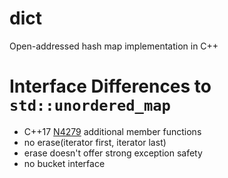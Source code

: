 dict
==========
Open-addressed hash map implementation in C++


Interface Differences to `std::unordered_map`
===
 - C++17 [N4279](https://isocpp.org/files/papers/n4279.html) additional member functions
 - no erase(iterator first, iterator last)
 - erase doesn't offer strong exception safety
 - no bucket interface

